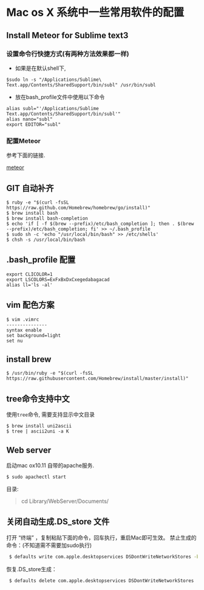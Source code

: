 # Mac os X 系统中一些常用软件的配置

## Install Meteor for Sublime text3 
### 设置命令行快捷方式(有两种方法效果都一样)
* 如果是在默认shell下, 
```
$sudo ln -s "/Applications/Sublime\ Text.app/Contents/SharedSupport/bin/subl" /usr/bin/subl
```
* 放在bash_profile文件中使用以下命令
```
alias subl="'/Applications/Sublime Text.app/Contents/SharedSupport/bin/subl'"
alias nano="subl"
export EDITOR="subl"
```

### 配置Meteor
参考下面的链接.

[meteor](https://github.com/wangleihd/tern-meteor-sublime)


## GIT 自动补齐
```
$ ruby -e "$(curl -fsSL https://raw.github.com/Homebrew/homebrew/go/install)"
$ brew install bash
$ brew install bash-completion
$ echo 'if [ -f $(brew --prefix)/etc/bash_completion ]; then . $(brew --prefix)/etc/bash_completion; fi' >> ~/.bash_profile
$ sudo sh -c 'echo "/usr/local/bin/bash" >> /etc/shells'
$ chsh -s /usr/local/bin/bash
```
## .bash_profile 配置
```
export CLICOLOR=1
export LSCOLORS=ExFxBxDxCxegedabagacad
alias ll='ls -al'
```

## vim 配色方案


```
$ vim .vimrc
---------------
syntax enable
set background=light
set nu
```

## install brew
```
$ /usr/bin/ruby -e "$(curl -fsSL https://raw.githubusercontent.com/Homebrew/install/master/install)"
```

## tree命令支持中文
使用`tree`命令, 需要支持显示中文目录
```
$ brew install uni2ascii
$ tree | ascii2uni -a K
```


## Web server 
启动mac ox10.11 自带的apache服务.

```
$ sudo apachectl start
```
目录:
> cd Library/WebServer/Documents/

## 关闭自动生成.DS_store 文件

打开 “终端” ，复制粘贴下面的命令，回车执行，重启Mac即可生效。
禁止生成的命令：(不知道需不需要加sudo执行)
```bash
 $ defaults write com.apple.desktopservices DSDontWriteNetworkStores -bool TRUE
```

恢复.DS_store生成：
```bash
 $ defaults delete com.apple.desktopservices DSDontWriteNetworkStores
```
